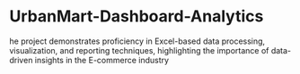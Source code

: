 # UrbanMart-Dashboard-Analytics
he project demonstrates proficiency in Excel-based data processing, visualization, and reporting techniques, highlighting the importance of data-driven insights in the E-commerce industry
